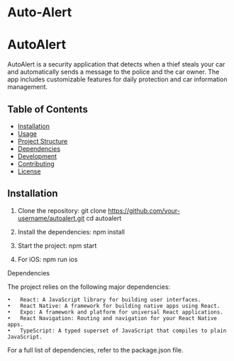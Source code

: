 # Auto-Alert

# AutoAlert

AutoAlert is a security application that detects when a thief steals your car and automatically sends a message to the police and the car owner. The app includes customizable features for daily protection and car information management.

## Table of Contents

- [Installation](#installation)
- [Usage](#usage)
- [Project Structure](#project-structure)
- [Dependencies](#dependencies)
- [Development](#development)
- [Contributing](#contributing)
- [License](#license)

## Installation

1. Clone the repository:
   git clone https://github.com/your-username/autoalert.git
   cd autoalert

2.	Install the dependencies:
  	npm install

3.	Start the project:
  npm start


4. For iOS:
  npm run ios

Dependencies

  The project relies on the following major dependencies:
  
  	•	React: A JavaScript library for building user interfaces.
  	•	React Native: A framework for building native apps using React.
  	•	Expo: A framework and platform for universal React applications.
  	•	React Navigation: Routing and navigation for your React Native apps.
  	•	TypeScript: A typed superset of JavaScript that compiles to plain JavaScript.
  
  For a full list of dependencies, refer to the package.json file.
